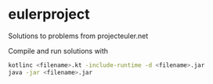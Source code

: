 # eulerproject
Solutions to problems from projecteuler.net


Compile and run solutions with 
```sh
kotlinc <filename>.kt -include-runtime -d <filename>.jar
java -jar <filename>.jar
```